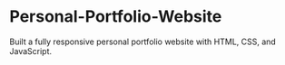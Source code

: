 # Personal-Portfolio-Website
Built a fully responsive personal portfolio website with HTML, CSS, and JavaScript.
